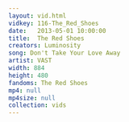 ```yaml
---
layout: vid.html
vidkey: 116-The_Red_Shoes
date:   2013-05-01 10:00:00
title:  The Red Shoes
creators: Luminosity
song: Don't Take Your Love Away
artist: VAST
width: 884
height: 480
fandoms: The Red Shoes
mp4: null
mp4size: null
collection: vids
---
```


  <div>
  
  </div>
  